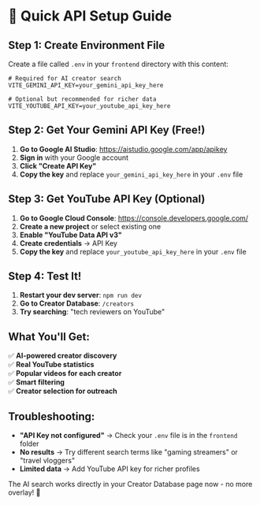 # 🚀 Quick API Setup Guide

## Step 1: Create Environment File

Create a file called `.env` in your `frontend` directory with this content:

```env
# Required for AI creator search
VITE_GEMINI_API_KEY=your_gemini_api_key_here

# Optional but recommended for richer data
VITE_YOUTUBE_API_KEY=your_youtube_api_key_here
```

## Step 2: Get Your Gemini API Key (Free!)

1. **Go to Google AI Studio**: https://aistudio.google.com/app/apikey
2. **Sign in** with your Google account
3. **Click "Create API Key"**
4. **Copy the key** and replace `your_gemini_api_key_here` in your `.env` file

## Step 3: Get YouTube API Key (Optional)

1. **Go to Google Cloud Console**: https://console.developers.google.com/
2. **Create a new project** or select existing one
3. **Enable "YouTube Data API v3"**
4. **Create credentials** → API Key
5. **Copy the key** and replace `your_youtube_api_key_here` in your `.env` file

## Step 4: Test It!

1. **Restart your dev server**: `npm run dev`
2. **Go to Creator Database**: `/creators` 
3. **Try searching**: "tech reviewers on YouTube"

## What You'll Get:

✅ **AI-powered creator discovery**  
✅ **Real YouTube statistics**  
✅ **Popular videos for each creator**  
✅ **Smart filtering**  
✅ **Creator selection for outreach**

## Troubleshooting:

- **"API Key not configured"** → Check your `.env` file is in the `frontend` folder
- **No results** → Try different search terms like "gaming streamers" or "travel vloggers"
- **Limited data** → Add YouTube API key for richer profiles

The AI search works directly in your Creator Database page now - no more overlay! 🎉 